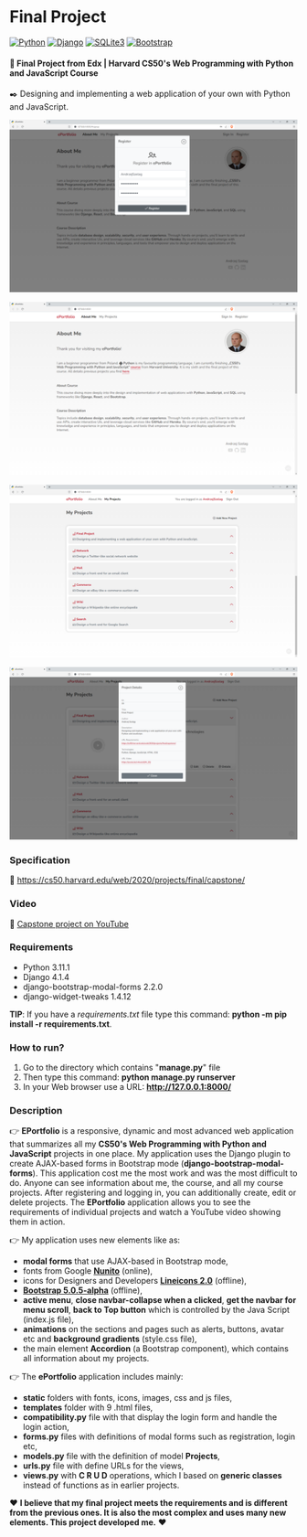 # Final Project

[<img alt="Python" src="https://img.shields.io/badge/Python-3.11.1-3776AB.svg?logo=python">](https://www.python.org/)
[<img alt="Django" src="https://img.shields.io/badge/Django-4.1.4-092E20.svg?logo=django">](https://www.djangoproject.com/)
[<img alt="SQLite3" src="https://img.shields.io/badge/SQLite3-3.45.1-003B57.svg?logo=sqlite&logoColor=white">](https://www.sqlite.org/)
[<img alt="Bootstrap" src="https://img.shields.io/badge/Bootstrap-5.0.5-7952B3.svg?logo=bootstrap&logoColor=white">](https://blog.getbootstrap.com/2020/06/16/bootstrap-5-alpha/)

#### 📘 Final Project from Edx | Harvard CS50's Web Programming with Python and JavaScript Course

✒️ Designing and implementing a web application of your own with Python and JavaScript.

![register.java](register.png "CAPSTONE - Register")

![about.java](about.png "CAPSTONE - About Me")

![projects.java](projects.png "CAPSTONE - Projects")

![details.java](details.png "CAPSTONE - Details")

### Specification

🚀 https://cs50.harvard.edu/web/2020/projects/final/capstone/

### Video

🚀 [Capstone project on YouTube](https://youtu.be/v4welsQW_2Q)

### Requirements

* Python 3.11.1
* Django 4.1.4
* django-bootstrap-modal-forms 2.2.0 
* django-widget-tweaks 1.4.12

__TIP__: If you have a _requirements.txt_ file type this command: __python -m pip install -r requirements.txt__.

### How to run? 
1. Go to the directory which contains "__manage.py__" file
2. Then type this command: __python manage.py runserver__
3. In your Web browser use a URL: __http://127.0.0.1:8000/__

### Description

👉 __EPortfolio__ is a responsive, dynamic and most advanced web application that summarizes all my __CS50's Web Programming with Python and JavaScript__ projects in one place. 
My application uses the Django plugin to create AJAX-based forms in Bootstrap mode (__django-bootstrap-modal-forms__).
This application cost me the most work and was the most difficult to do. Anyone can see information about me, the course, and all my course projects. 
After registering and logging in, you can additionally create, edit or delete projects. The __EPortfolio__ application allows you to see the requirements of individual projects and watch a YouTube video showing them in action.

👉 My application uses new elements like as:
* __modal forms__ that use AJAX-based in Bootstrap mode,
* fonts from Google [__Nunito__](https://fonts.googleapis.com/css2?family=Nunito:wght@400;600;700;800) (online),
* icons for Designers and Developers [__Lineicons 2.0__](https://lineicons.com/) (offline),
* [__Bootstrap 5.0.5-alpha__](https://blog.getbootstrap.com/2020/06/16/bootstrap-5-alpha/) (offline),
* __active menu__, __close navbar-collapse when a clicked__, __get the navbar for menu scroll__, __back to Top button__ which is controlled by the Java Script (index.js file),
* __animations__ on the sections and pages such as alerts, buttons, avatar etc and __background gradients__ (style.css file),
* the main element **Accordion** (a Bootstrap component), which contains all information about my projects.

👉 The **ePortfolio** application includes mainly:
* __static__ folders with fonts, icons, images, css and js files, 
* __templates__ folder with 9 .html files,
* __compatibility.py__ file with that display the login form and handle the login action,
* __forms.py__ files with definitions of modal forms such as registration, login etc,
* __models.py__ file with the definition of model __Projects__,
* __urls.py__ file with define URLs for the views,
* __views.py__ with **C R U D** operations, which I based on __generic classes__ instead of functions as in earlier projects.  

❤️ __I believe that my final project meets the requirements and is different from the previous ones.
It is also the most complex and uses many new elements. This project developed me.__ ❤️
